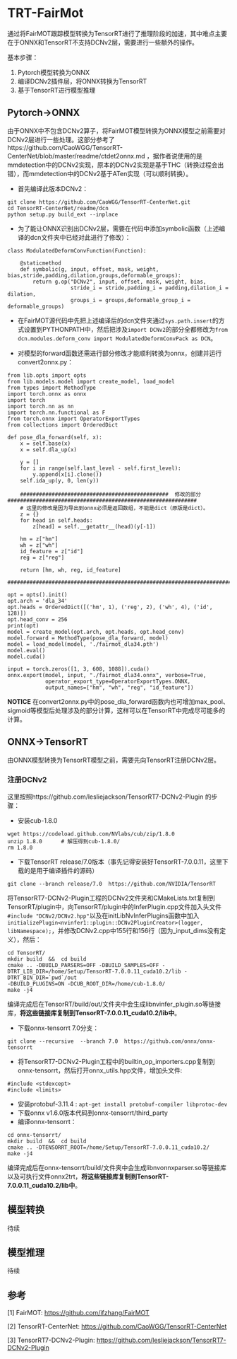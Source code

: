 # TRT-FairMot
通过将FairMOT跟踪模型转换为TensorRT进行了推理阶段的加速，其中难点主要在于ONNX和TensorRT不支持DCNv2层，需要进行一些额外的操作。

基本步骤：

1. Pytorch模型转换为ONNX
2. 编译DCNv2插件层，将ONNX转换为TensorRT
3. 基于TensorRT进行模型推理

## Pytorch→ONNX
由于ONNX中不包含DCNv2算子，将FairMOT模型转换为ONNX模型之前需要对DCNv2层进行一些处理。这部分参考了https://github.com/CaoWGG/TensorRT-CenterNet/blob/master/readme/ctdet2onnx.md ，据作者说使用的是mmdetection中的DCNv2实现，原本的DCNv2实现是基于THC（转换过程会出错），而mmdetection中的DCNv2基于ATen实现（可以顺利转换）。
- 首先编译此版本DCNv2：
```
git clone https://github.com/CaoWGG/TensorRT-CenterNet.git
cd TensorRT-CenterNet/readme/dcn
python setup.py build_ext --inplace
```
- 为了能让ONNX识别出DCNv2层，需要在代码中添加symbolic函数（上述编译的dcn文件夹中已经对此进行了修改）：
```
class ModulatedDeformConvFunction(Function):

    @staticmethod
    def symbolic(g, input, offset, mask, weight, bias,stride,padding,dilation,groups,deformable_groups):
        return g.op("DCNv2", input, offset, mask, weight, bias,
                    stride_i = stride,padding_i = padding,dilation_i = dilation,
                    groups_i = groups,deformable_group_i = deformable_groups)
```
- 在FairMOT源代码中先把上述编译后的dcn文件夹通过`sys.path.insert`的方式设置到PYTHONPATH中，然后把涉及`import DCNv2`的部分全都修改为`from dcn.modules.deform_conv import ModulatedDeformConvPack as DCN`。

- 对模型的forward函数还需进行部分修改才能顺利转换为onnx，创建并运行convert2onnx.py：
```
from lib.opts import opts
from lib.models.model import create_model, load_model
from types import MethodType
import torch.onnx as onnx
import torch
import torch.nn as nn
import torch.nn.functional as F
from torch.onnx import OperatorExportTypes
from collections import OrderedDict

def pose_dla_forward(self, x):
    x = self.base(x)
    x = self.dla_up(x)

    y = []
    for i in range(self.last_level - self.first_level):
        y.append(x[i].clone())
    self.ida_up(y, 0, len(y))

    ###############################################  修改的部分 ############################################################
    # 这里的修改是因为导出到onnx必须是返回数组，不能是dict（原版是dict）。
    z = {}
    for head in self.heads:
        z[head] = self.__getattr__(head)(y[-1])

    hm = z["hm"]
    wh = z["wh"]
    id_feature = z["id"]
    reg = z["reg"]
    
    return [hm, wh, reg, id_feature]
    #######################################################################################################################

opt = opts().init() 
opt.arch = 'dla_34'
opt.heads = OrderedDict([('hm', 1), ('reg', 2), ('wh', 4), ('id', 128)])
opt.head_conv = 256
print(opt)
model = create_model(opt.arch, opt.heads, opt.head_conv)
model.forward = MethodType(pose_dla_forward, model)
model = load_model(model, './fairmot_dla34.pth')
model.eval()
model.cuda()

input = torch.zeros([1, 3, 608, 1088]).cuda()
onnx.export(model, input, "./fairmot_dla34.onnx", verbose=True,
            operator_export_type=OperatorExportTypes.ONNX,
            output_names=["hm", "wh", "reg", "id_feature"])
```
**NOTICE**  在convert2onnx.py中的pose_dla_forward函数内也可增加max_pool、sigmoid等模型后处理涉及的部分计算，这样可以在TensorRT中完成尽可能多的计算。

## ONNX→TensorRT
由ONNX模型转换为TensorRT模型之前，需要先向TensorRT注册DCNv2层。
### 注册DCNv2
这里按照https://github.com/lesliejackson/TensorRT7-DCNv2-Plugin 的步骤：
- 安装cub-1.8.0
```
wget https://codeload.github.com/NVlabs/cub/zip/1.8.0 
unzip 1.8.0      # 解压得到cub-1.8.0/
rm 1.8.0
```
- 下载TensorRT release/7.0版本（事先记得安装好TensorRT-7.0.0.11，这里下载的是用于编译插件的源码）
```
git clone --branch release/7.0  https://github.com/NVIDIA/TensorRT
```
将TensorRT7-DCNv2-Plugin工程的DCNv2文件夹和CMakeLists.txt复制到TensorRT/plugin中，向TensorRT/plugin中的InferPlugin.cpp文件加入头文件`#include "DCNv2/DCNv2.hpp"`以及在initLibNvInferPlugins函数中加入`initializePlugin<nvinfer1::plugin::DCNv2PluginCreator>(logger, libNamespace);`，并修改DCNv2.cpp中155行和156行（因为_input_dims没有定义），然后：
```
cd TensorRT/
mkdir build  &&  cd build
cmake .. -DBUILD_PARSERS=OFF -DBUILD_SAMPLES=OFF -DTRT_LIB_DIR=/home/Setup/TensorRT-7.0.0.11_cuda10.2/lib -DTRT_BIN_DIR=`pwd`/out
-DBUILD_PLUGINS=ON -DCUB_ROOT_DIR=/home/cub-1.8.0/
make -j4
```
编译完成后在TensorRT/build/out/文件夹中会生成libnvinfer_plugin.so等链接库，**将这些链接库复制到TensorRT-7.0.0.11_cuda10.2/lib中**。
- 下载onnx-tensorrt 7.0分支：
```
git clone --recursive  --branch 7.0  https://github.com/onnx/onnx-tensorrt
```
- 将TensorRT7-DCNv2-Plugin工程中的builtin_op_importers.cpp复制到onnx-tensorrt，然后打开onnx_utils.hpp文件，增加头文件:
```
#include <stdexcept>
#include <limits>
```
- 安装protobuf-3.11.4 : `apt-get install protobuf-compiler libprotoc-dev`
- 下载onnx v1.6.0版本代码到onnx-tensorrt/third_party
- 编译onnx-tensorrt：
```
cd onnx-tensorrt/
mkdir build  &&  cd build
cmake .. -DTENSORRT_ROOT=/home/Setup/TensorRT-7.0.0.11_cuda10.2/ 
make -j4
```
编译完成后在onnx-tensorrt/build/文件夹中会生成libnvonnxparser.so等链接库以及可执行文件onnx2trt，**将这些链接库复制到TensorRT-7.0.0.11_cuda10.2/lib中**。


## 模型转换
待续

## 模型推理
待续

## 参考
[1] FairMOT: https://github.com/ifzhang/FairMOT

[2] TensorRT-CenterNet: https://github.com/CaoWGG/TensorRT-CenterNet

[3] TensorRT7-DCNv2-Plugin: https://github.com/lesliejackson/TensorRT7-DCNv2-Plugin





